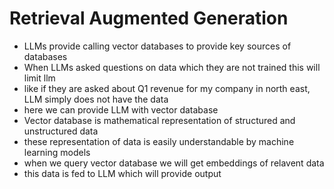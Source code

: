 # Retrieval Augmented Generation

* LLMs provide calling vector databases to provide key sources of databases
* When LLMs asked questions on data which they are not trained this will limit llm
* like if they are asked about Q1 revenue for my company in north east, LLM simply does not have the data
* here we can provide LLM with vector database
* Vector database is mathematical representation of structured and unstructured data
* these representation of data is easily understandable by machine learning models
* when we query vector database we will get embeddings of relavent data
* this data is fed to LLM which will provide output
